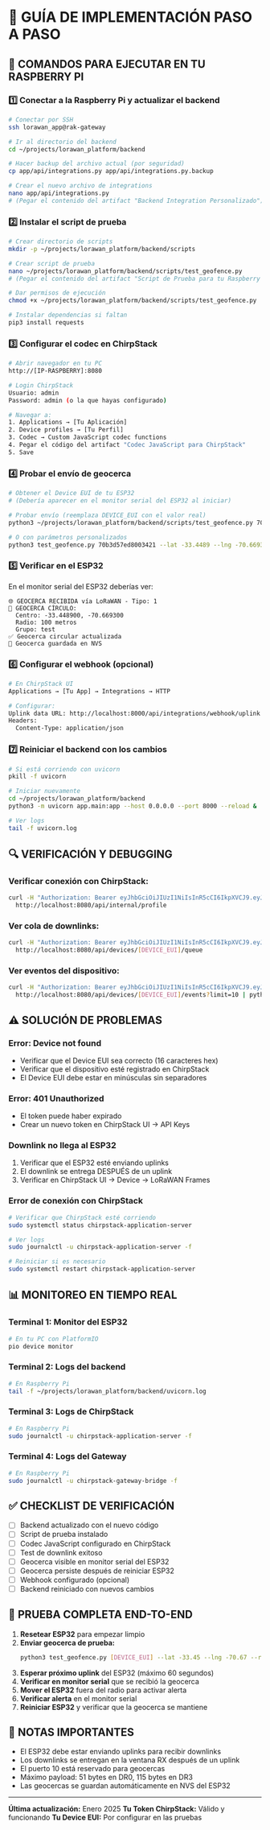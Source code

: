 # 📡 GUÍA DE IMPLEMENTACIÓN PASO A PASO

## 🚀 COMANDOS PARA EJECUTAR EN TU RASPBERRY PI

### 1️⃣ Conectar a la Raspberry Pi y actualizar el backend

```bash
# Conectar por SSH
ssh lorawan_app@rak-gateway

# Ir al directorio del backend
cd ~/projects/lorawan_platform/backend

# Hacer backup del archivo actual (por seguridad)
cp app/api/integrations.py app/api/integrations.py.backup

# Crear el nuevo archivo de integrations
nano app/api/integrations.py
# (Pegar el contenido del artifact "Backend Integration Personalizado")
```

### 2️⃣ Instalar el script de prueba

```bash
# Crear directorio de scripts
mkdir -p ~/projects/lorawan_platform/backend/scripts

# Crear script de prueba
nano ~/projects/lorawan_platform/backend/scripts/test_geofence.py
# (Pegar el contenido del artifact "Script de Prueba para tu Raspberry Pi")

# Dar permisos de ejecución
chmod +x ~/projects/lorawan_platform/backend/scripts/test_geofence.py

# Instalar dependencias si faltan
pip3 install requests
```

### 3️⃣ Configurar el codec en ChirpStack

```bash
# Abrir navegador en tu PC
http://[IP-RASPBERRY]:8080

# Login ChirpStack
Usuario: admin
Password: admin (o la que hayas configurado)

# Navegar a:
1. Applications → [Tu Aplicación]
2. Device profiles → [Tu Perfil]
3. Codec → Custom JavaScript codec functions
4. Pegar el código del artifact "Codec JavaScript para ChirpStack"
5. Save
```

### 4️⃣ Probar el envío de geocerca

```bash
# Obtener el Device EUI de tu ESP32
# (Debería aparecer en el monitor serial del ESP32 al iniciar)

# Probar envío (reemplaza DEVICE_EUI con el valor real)
python3 ~/projects/lorawan_platform/backend/scripts/test_geofence.py 70b3d57ed8003421

# O con parámetros personalizados
python3 test_geofence.py 70b3d57ed8003421 --lat -33.4489 --lng -70.6693 --radius 150
```

### 5️⃣ Verificar en el ESP32

En el monitor serial del ESP32 deberías ver:

```
🌐 GEOCERCA RECIBIDA vía LoRaWAN - Tipo: 1
🔴 GEOCERCA CÍRCULO:
  Centro: -33.448900, -70.669300
  Radio: 100 metros
  Grupo: test
✅ Geocerca circular actualizada
💾 Geocerca guardada en NVS
```

### 6️⃣ Configurar el webhook (opcional)

```bash
# En ChirpStack UI
Applications → [Tu App] → Integrations → HTTP

# Configurar:
Uplink data URL: http://localhost:8000/api/integrations/webhook/uplink
Headers:
  Content-Type: application/json
```

### 7️⃣ Reiniciar el backend con los cambios

```bash
# Si está corriendo con uvicorn
pkill -f uvicorn

# Iniciar nuevamente
cd ~/projects/lorawan_platform/backend
python3 -m uvicorn app.main:app --host 0.0.0.0 --port 8000 --reload &

# Ver logs
tail -f uvicorn.log
```

## 🔍 VERIFICACIÓN Y DEBUGGING

### Verificar conexión con ChirpStack:

```bash
curl -H "Authorization: Bearer eyJhbGciOiJIUzI1NiIsInR5cCI6IkpXVCJ9.eyJhcGlfa2V5X2lkIjoiNDRhNGE2MzAtMGM4MC00M2EyLTk2NmYtODAwYzQwMzdkOWI4IiwiYXVkIjoiYXMiLCJpc3MiOiJhcyIsIm5iZiI6MTc1NDg3NDMyMSwic3ViIjoiYXBpX2tleSJ9.GDvpbm6rdfj1NivGoxh2ehBeTsJN8-VUuBPnqX6Lios" \
  http://localhost:8080/api/internal/profile
```

### Ver cola de downlinks:

```bash
curl -H "Authorization: Bearer eyJhbGciOiJIUzI1NiIsInR5cCI6IkpXVCJ9.eyJhcGlfa2V5X2lkIjoiNDRhNGE2MzAtMGM4MC00M2EyLTk2NmYtODAwYzQwMzdkOWI4IiwiYXVkIjoiYXMiLCJpc3MiOiJhcyIsIm5iZiI6MTc1NDg3NDMyMSwic3ViIjoiYXBpX2tleSJ9.GDvpbm6rdfj1NivGoxh2ehBeTsJN8-VUuBPnqX6Lios" \
  http://localhost:8080/api/devices/[DEVICE_EUI]/queue
```

### Ver eventos del dispositivo:

```bash
curl -H "Authorization: Bearer eyJhbGciOiJIUzI1NiIsInR5cCI6IkpXVCJ9.eyJhcGlfa2V5X2lkIjoiNDRhNGE2MzAtMGM4MC00M2EyLTk2NmYtODAwYzQwMzdkOWI4IiwiYXVkIjoiYXMiLCJpc3MiOiJhcyIsIm5iZiI6MTc1NDg3NDMyMSwic3ViIjoiYXBpX2tleSJ9.GDvpbm6rdfj1NivGoxh2ehBeTsJN8-VUuBPnqX6Lios" \
  http://localhost:8080/api/devices/[DEVICE_EUI]/events?limit=10 | python3 -m json.tool
```

## ⚠️ SOLUCIÓN DE PROBLEMAS

### Error: Device not found
- Verificar que el Device EUI sea correcto (16 caracteres hex)
- Verificar que el dispositivo esté registrado en ChirpStack
- El Device EUI debe estar en minúsculas sin separadores

### Error: 401 Unauthorized
- El token puede haber expirado
- Crear un nuevo token en ChirpStack UI → API Keys

### Downlink no llega al ESP32
1. Verificar que el ESP32 esté enviando uplinks
2. El downlink se entrega DESPUÉS de un uplink
3. Verificar en ChirpStack UI → Device → LoRaWAN Frames

### Error de conexión con ChirpStack
```bash
# Verificar que ChirpStack esté corriendo
sudo systemctl status chirpstack-application-server

# Ver logs
sudo journalctl -u chirpstack-application-server -f

# Reiniciar si es necesario
sudo systemctl restart chirpstack-application-server
```

## 📊 MONITOREO EN TIEMPO REAL

### Terminal 1: Monitor del ESP32
```bash
# En tu PC con PlatformIO
pio device monitor
```

### Terminal 2: Logs del backend
```bash
# En Raspberry Pi
tail -f ~/projects/lorawan_platform/backend/uvicorn.log
```

### Terminal 3: Logs de ChirpStack
```bash
# En Raspberry Pi
sudo journalctl -u chirpstack-application-server -f
```

### Terminal 4: Logs del Gateway
```bash
# En Raspberry Pi
sudo journalctl -u chirpstack-gateway-bridge -f
```

## ✅ CHECKLIST DE VERIFICACIÓN

- [ ] Backend actualizado con el nuevo código
- [ ] Script de prueba instalado
- [ ] Codec JavaScript configurado en ChirpStack
- [ ] Test de downlink exitoso
- [ ] Geocerca visible en monitor serial del ESP32
- [ ] Geocerca persiste después de reiniciar ESP32
- [ ] Webhook configurado (opcional)
- [ ] Backend reiniciado con nuevos cambios

## 🎯 PRUEBA COMPLETA END-TO-END

1. **Resetear ESP32** para empezar limpio
2. **Enviar geocerca de prueba:**
   ```bash
   python3 test_geofence.py [DEVICE_EUI] --lat -33.45 --lng -70.67 --radius 200
   ```
3. **Esperar próximo uplink** del ESP32 (máximo 60 segundos)
4. **Verificar en monitor serial** que se recibió la geocerca
5. **Mover el ESP32** fuera del radio para activar alerta
6. **Verificar alerta** en el monitor serial
7. **Reiniciar ESP32** y verificar que la geocerca se mantiene

## 📝 NOTAS IMPORTANTES

- El ESP32 debe estar enviando uplinks para recibir downlinks
- Los downlinks se entregan en la ventana RX después de un uplink
- El puerto 10 está reservado para geocercas
- Máximo payload: 51 bytes en DR0, 115 bytes en DR3
- Las geocercas se guardan automáticamente en NVS del ESP32

---
**Última actualización:** Enero 2025
**Tu Token ChirpStack:** Válido y funcionando
**Tu Device EUI:** Por configurar en las pruebas
